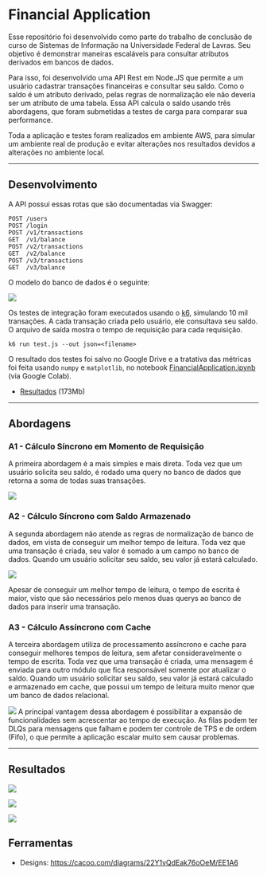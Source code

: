 # Financial Application

Esse repositório foi desenvolvido como parte do trabalho de conclusão de curso de Sistemas de Informação na Universidade Federal de Lavras. Seu objetivo é demonstrar maneiras escaláveis para consultar atributos derivados em bancos de dados.

Para isso, foi desenvolvido uma API Rest em Node.JS que permite a um usuário cadastrar transações financeiras e consultar seu saldo. Como o saldo é um atributo derivado, pelas regras de normalização ele não deveria ser um atributo de uma tabela. Essa API calcula o saldo usando três abordagens, que foram submetidas a testes de carga para comparar sua performance.

Toda a aplicação e testes foram realizados em ambiente AWS, para simular um ambiente real de produção e evitar alterações nos resultados devidos a alterações no ambiente local.

---
## Desenvolvimento

A API possui essas rotas que são documentadas via Swagger:
```
POST /users
POST /login
POST /v1/transactions
GET  /v1/balance
POST /v2/transactions
GET  /v2/balance
POST /v3/transactions
GET  /v3/balance
```

O modelo do banco de dados é o seguinte:

![](./designs/Database.png)

Os testes de integração foram executados usando o [k6](https://k6.io/), simulando 10 mil transações. A cada transação criada pelo usuário, ele consultava seu saldo. O arquivo de saída mostra o tempo de requisição para cada requisição.

```
k6 run test.js --out json=<filename>
```

O resultado dos testes foi salvo no Google Drive e a tratativa das métricas foi feita usando `numpy` e `matplotlib`, no notebook [FinancialApplication.ipynb](./results/FinancialApplication.ipynb) (via Google Colab).

- [Resultados](https://drive.google.com/drive/folders/1ESyxlwE1yFEubLzu7r6yA98WM9SK-TlM?usp=sharing) (173Mb)

---
## Abordagens
### A1 - Cálculo Síncrono em Momento de Requisição
A primeira abordagem é a mais simples e mais direta. Toda vez que um usuário solicita seu saldo, é rodado uma query no banco de dados que retorna a soma de todas suas transações.

![](./designs/A1.png)
### A2 - Cálculo Síncrono com Saldo Armazenado
A segunda abordagem não atende as regras de normalização de banco de dados, em vista de conseguir um melhor tempo de leitura. Toda vez que uma transação é criada, seu valor é somado a um campo no banco de dados. Quando um usuário solicitar seu saldo, seu valor já estará calculado.

![](./designs/A2.png)

Apesar de conseguir um melhor tempo de leitura, o tempo de escrita é maior, visto que são necessários pelo menos duas querys ao banco de dados para inserir uma transação.

### A3 - Cálculo Assíncrono com Cache
A terceira abordagem utiliza de processamento assíncrono e cache para conseguir melhores tempos de leitura, sem afetar consideravelmente o tempo de escrita. Toda vez que uma transação é criada, uma mensagem é enviada para outro módulo que fica responsável somente por atualizar o saldo. Quando um usuário solicitar seu saldo, seu valor já estará calculado e armazenado em cache, que possui um tempo de leitura muito menor que um banco de dados relacional.

![](./designs/A3.png)
A principal vantagem dessa abordagem é possibilitar a expansão de funcionalidades sem acrescentar ao tempo de execução. As filas podem ter DLQs para mensagens que falham e podem ter controle de TPS e de ordem (Fifo), o que permite a aplicação escalar muito sem causar problemas.

---

## Resultados

![](./results/Requests.png)

![](./results/POST.png)

![](./results/GET.png)

## Ferramentas

- Designs: https://cacoo.com/diagrams/22Y1vQdEak76oOeM/EE1A6